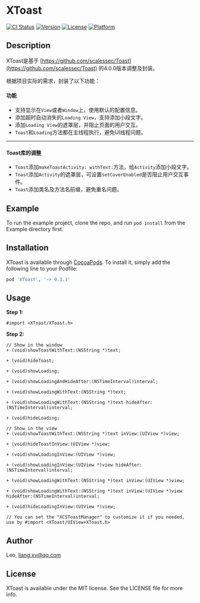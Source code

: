 # XToast

[![CI Status](https://img.shields.io/travis/xuliang/XToast.svg?style=flat)](https://travis-ci.org/xuliang/XToast)
[![Version](https://img.shields.io/cocoapods/v/XToast.svg?style=flat)](https://cocoapods.org/pods/XToast)
[![License](https://img.shields.io/cocoapods/l/XToast.svg?style=flat)](https://cocoapods.org/pods/XToast)
[![Platform](https://img.shields.io/cocoapods/p/XToast.svg?style=flat)](https://cocoapods.org/pods/XToast)

## Description

XToast是基于 [https://github.com/scalessec/Toast](https://github.com/scalessec/Toast) 的4.0.0版本调整及封装。

根据项目实际的需求，封装了以下功能：

#### 功能

* 支持显示在`View`或者`Window`上，使用默认的配置信息。
* 添加超时自动消失的`Loading View`，支持添加小段文字。
* 添加`Loading View`的遮罩层，并阻止页面的用户交互。
* `Toast`和`Loading`方法都在主线程执行，避免UI线程问题。

---

#### Toast库的调整

* `Toast`添加`makeToastActivity: withText:`方法，给`Activity`添加小段文字。
* `Toast`添加`Activity`的遮罩层，可设置`setCoverEnabled`是否阻止用户交互事件。
* `Toast`添加类名及方法名前缀，避免重名问题。

## Example

To run the example project, clone the repo, and run `pod install` from the Example directory first.

## Installation

XToast is available through [CocoaPods](https://cocoapods.org). To install
it, simply add the following line to your Podfile:

```ruby
pod 'XToast', '~> 0.3.1'
```
## Usage

**Step 1:**

```
#import <XToast/XToast.h>
```

**Step 2:**
```
// Show in the window
+ (void)showToastWithText:(NSString *)text;

+ (void)hideToast;

+ (void)showLoading;

+ (void)showLoadingAndHideAfter:(NSTimeInterval)interval;

+ (void)showLoadingWithText:(NSString *)text;

+ (void)showLoadingWithText:(NSString *)text hideAfter:(NSTimeInterval)interval;

+ (void)hideLoading;

// Show in the view
+ (void)showToastWithText:(NSString *)text inView:(UIView *)view;

+ (void)hideToastInView:(UIView *)view;

+ (void)showLoadingInView:(UIView *)view;

+ (void)showLoadingInView:(UIView *)view hideAfter:(NSTimeInterval)interval;

+ (void)showLoadingWithText:(NSString *)text inView:(UIView *)view;

+ (void)showLoadingWithText:(NSString *)text inView:(UIView *)view hideAfter:(NSTimeInterval)interval;

+ (void)hideLoadingInView:(UIView *)view;

// You can set the "XCSToastManager" to customize it if you needed, use by #import <XToast/UIView+XToast.h>
```

## Author

Leo, liang.xv@qq.com

## License

XToast is available under the MIT license. See the LICENSE file for more info.
